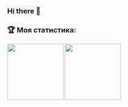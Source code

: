### Hi there 👋

<!--
**Arsenii400/Arsenii400** is a ✨ _special_ ✨ repository because its `README.md` (this file) appears on your GitHub profile.

Here are some ideas to get you started:

- 🔭 I’m currently working on ...
- 🌱 I’m currently learning ...
- 👯 I’m looking to collaborate on ...
- 🤔 I’m looking for help with ...
- 💬 Ask me about ...
- 📫 How to reach me: ...
- 😄 Pronouns: ...
- ⚡ Fun fact: ...
-->

### :trophy: Моя статистика:
<div>
<a href="https://github-readme-stats.vercel.app/api?username=Arsenii400&show_icons=true&hide=stars,contribs&card_width=300">
  <img  align="left" height="130" src="https://github-readme-stats.vercel.app/api?username=Arsenii400&show_icons=true&hide=stars,contribs"     />
</a>
<a href="https://github-readme-stats.vercel.app/api/top-langs/?username=Arsenii400&layout=compact&card_width=500">
  <img align="center" height="130" src="https://github-readme-stats.vercel.app/api/top-langs/?username=Arsenii400&layout=compact" />
</a>
</div>
